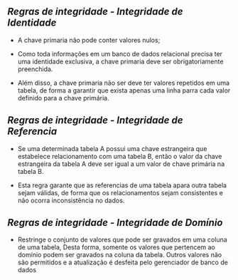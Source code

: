 ## ***Regras de integridade - Integridade de Identidade***

- A chave primaria não pode conter valores nulos;

- Como toda informações em um banco de dados relacional precisa ter uma identidade exclusiva, a chave primaria deve ser obrigatoriamente preenchida.

- Além disso, a chave primaria não ser deve ter valores repetidos em uma tabela, de forma a garantir que exista apenas uma linha  parra cada valor definido para a chave primária.


## ***Regras de integridade - Integridade de Referencia***

- Se  uma determinada tabela A possui uma chave estrangeira que estabelece relacionamento com uma tabela B, então o valor da chave estrangeira da tabela A deve ser igual a um valor de chave primária na tabela B.

- Esta regra garante que as referencias  de uma tabela  apara outra tabela sejam válidas, de forma que os relacionamentos sejam consistentes e não ocorra inconsistência no dados.
## ***Regras de integridade - Integridade de Domínio***

- Restringe o conjunto de valores que pode ser gravados em uma coluna de uma tabela, Desta forma, somente os valores que pertencem ao domínio podem ser gravados na coluna da tabela. Outros valores não são permitidos e a atualização é desfeita pelo gerenciador de banco de dados